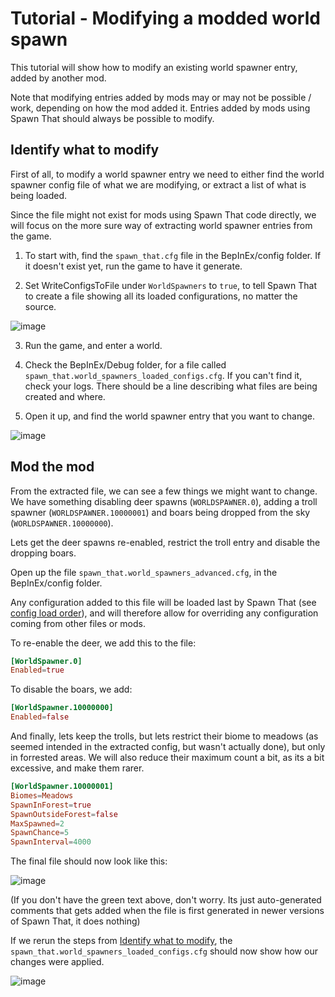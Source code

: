 # Tutorial - Modifying a modded world spawn

This tutorial will show how to modify an existing world spawner entry, added by another mod.

Note that modifying entries added by mods may or may not be possible / work, depending on how the mod added it. Entries added by mods using Spawn That should always be possible to modify.

## Identify what to modify

First of all, to modify a world spawner entry we need to either find the world spawner config file of what we are modifying, or extract a list of what is being loaded.

Since the file might not exist for mods using Spawn That code directly, we will focus on the more sure way of extracting world spawner entries from the game.

1. To start with, find the `spawn_that.cfg` file in the BepInEx/config folder. If it doesn't exist yet, run the game to have it generate.

2. Set WriteConfigsToFile under `WorldSpawners` to `true`, to tell Spawn That to create a file showing all its loaded configurations, no matter the source.

  ![image](https://user-images.githubusercontent.com/16554392/188332095-d14c04e6-94cc-42c6-822c-28383ef7eefd.png)

3. Run the game, and enter a world.

4. Check the BepInEx/Debug folder, for a file called `spawn_that.world_spawners_loaded_configs.cfg`. If you can't find it, check your logs. There should be a line describing what files are being created and where.

5. Open it up, and find the world spawner entry that you want to change.

  ![image](https://user-images.githubusercontent.com/16554392/188331273-44e67823-d9f8-4dbf-8bd4-8510d8e18790.png)

## Mod the mod

From the extracted file, we can see a few things we might want to change. We have something disabling deer spawns (`WORLDSPAWNER.0`), adding a troll spawner (`WORLDSPAWNER.10000001`) and boars being dropped from the sky (`WORLDSPAWNER.10000000`).

Lets get the deer spawns re-enabled, restrict the troll entry and disable the dropping boars.

Open up the file `spawn_that.world_spawners_advanced.cfg`, in the BepInEx/config folder.

Any configuration added to this file will be loaded last by Spawn That (see [config load order](../general/load-order.md)), and will therefore allow for overriding any configuration coming from other files or mods.

To re-enable the deer, we add this to the file:

```toml
[WorldSpawner.0]
Enabled=true
```

To disable the boars, we add:

```toml
[WorldSpawner.10000000]
Enabled=false
```

And finally, lets keep the trolls, but lets restrict their biome to meadows (as seemed intended in the extracted config, but wasn't actually done), but only in forrested areas.
We will also reduce their maximum count a bit, as its a bit excessive, and make them rarer.

```toml
[WorldSpawner.10000001]
Biomes=Meadows
SpawnInForest=true
SpawnOutsideForest=false
MaxSpawned=2
SpawnChance=5
SpawnInterval=4000
```

The final file should now look like this:

![image](https://user-images.githubusercontent.com/16554392/188324595-f557935f-e943-4f4d-99dd-e892553cd771.png)

(If you don't have the green text above, don't worry. Its just auto-generated comments that gets added when the file is first generated in newer versions of Spawn That, it does nothing)

If we rerun the steps from [Identify what to modify](#identify-what-to-modify), the `spawn_that.world_spawners_loaded_configs.cfg` should now show how our changes were applied.

![image](https://user-images.githubusercontent.com/16554392/188331009-58493816-668f-462e-ae76-8df6529467ea.png)
